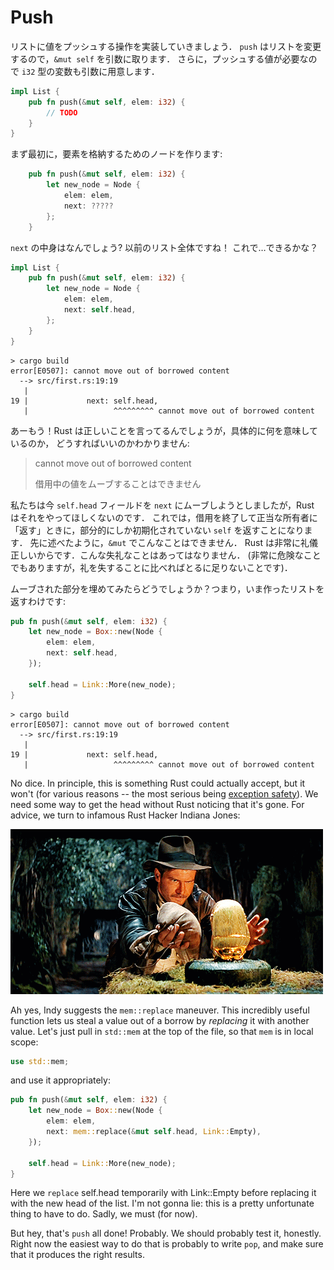 # Push

<!-- So let's write pushing a value onto a list. `push` *mutates* the list,
so we'll want to take `&mut self`. We also need to take an i32 to push: -->

リストに値をプッシュする操作を実装していきましょう．
`push` はリストを変更するので，`&mut self` を引数に取ります．
さらに，プッシュする値が必要なので `i32` 型の変数も引数に用意します．

```rust ,ignore
impl List {
    pub fn push(&mut self, elem: i32) {
        // TODO
    }
}
```

<!-- First things first, we need to make a node to store our element in: -->

まず最初に，要素を格納するためのノードを作ります:

```rust ,ignore
    pub fn push(&mut self, elem: i32) {
        let new_node = Node {
            elem: elem,
            next: ?????
        };
    }
```

<!-- What goes `next`? Well, the entire old list! Can we... just do that? -->

`next` の中身はなんでしょう? 以前のリスト全体ですね！
これで…できるかな？

```rust ,ignore
impl List {
    pub fn push(&mut self, elem: i32) {
        let new_node = Node {
            elem: elem,
            next: self.head,
        };
    }
}
```

```text
> cargo build
error[E0507]: cannot move out of borrowed content
  --> src/first.rs:19:19
   |
19 |             next: self.head,
   |                   ^^^^^^^^^ cannot move out of borrowed content
```

<!-- Nooooope. Rust is telling us the right thing, but it's certainly not obvious
what exactly it means, or what to do about it: -->

あーもう！Rust は正しいことを言ってるんでしょうが，具体的に何を意味しているのか，
どうすればいいのかわかりません:

> cannot move out of borrowed content
> 
> 借用中の値をムーブすることはできません

<!-- We're trying to move the `self.head` field out to `next`, but Rust doesn't want
us doing that. This would leave `self` only partially initialized when we end
the borrow and "give it back" to its rightful owner. As we said before, that's
the *one* thing you can't do with an `&mut`: It would be super rude,
and Rust is very polite (it would also be incredibly dangerous, but surely
*that* isn't why it cares). -->

私たちは今 `self.head` フィールドを `next` にムーブしようとしましたが，Rust はそれをやってほしくないのです．
これでは，借用を終了して正当な所有者に「返す」ときに，部分的にしか初期化されていない `self` を返すことになります．
先に述べたように，`&mut` でこんなことはできません．
Rust は非常に礼儀正しいからです．こんな失礼なことはあってはなりません．
(非常に危険なことでもありますが，礼を失することに比べればとるに足りないことです)．

<!-- What if we put something back? Namely, the node that we're creating: -->

ムーブされた部分を埋めてみたらどうでしょうか？つまり，いま作ったリストを返すわけです:


```rust ,ignore
pub fn push(&mut self, elem: i32) {
    let new_node = Box::new(Node {
        elem: elem,
        next: self.head,
    });

    self.head = Link::More(new_node);
}
```

```text
> cargo build
error[E0507]: cannot move out of borrowed content
  --> src/first.rs:19:19
   |
19 |             next: self.head,
   |                   ^^^^^^^^^ cannot move out of borrowed content
```

No dice. In principle, this is something Rust could actually accept, but it
won't (for various reasons -- the most serious being [exception safety][]). We need
some way to get the head without Rust noticing that it's gone. For advice, we
turn to infamous Rust Hacker Indiana Jones:

![Indy Prepares to mem::replace](img/indy.gif)

Ah yes, Indy suggests the `mem::replace` maneuver. This incredibly useful
function lets us steal a value out of a borrow by *replacing* it with another
value. Let's just pull in `std::mem` at the top of the file, so that `mem` is in
local scope:

```rust ,ignore
use std::mem;
```

and use it appropriately:

```rust ,ignore
pub fn push(&mut self, elem: i32) {
    let new_node = Box::new(Node {
        elem: elem,
        next: mem::replace(&mut self.head, Link::Empty),
    });

    self.head = Link::More(new_node);
}
```

Here we `replace` self.head temporarily with Link::Empty before replacing it
with the new head of the list. I'm not gonna lie: this is a pretty unfortunate
thing to have to do. Sadly, we must (for now).

But hey, that's `push` all done! Probably. We should probably test it, honestly.
Right now the easiest way to do that is probably to write `pop`, and make sure
that it produces the right results.





[exception safety]: https://doc.rust-lang.org/nightly/nomicon/exception-safety.html
